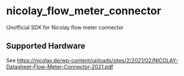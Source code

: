 # nicolay_flow_meter_connector
Unofficial SDK for Nicolay flow meter connector

## Supported Hardware

See https://nicolay.de/wp-content/uploads/sites/2/2021/02/NICOLAY-Datasheet-Flow-Meter-Connector-2021.pdf
